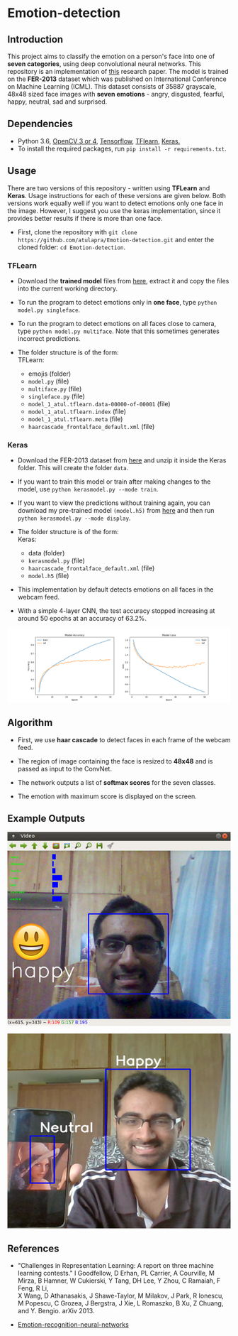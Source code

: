 # Emotion-detection

## Introduction

This project aims to classify the emotion on a person's face into one of **seven categories**, using deep convolutional neural networks. This repository is an implementation of [this](https://github.com/atulapra/Emotion-detection/blob/master/ResearchPaper.pdf) research paper. The model is trained on the **FER-2013** dataset which was published on International Conference on Machine Learning (ICML). This dataset consists of 35887 grayscale, 48x48 sized face images with **seven emotions** - angry, disgusted, fearful, happy, neutral, sad and surprised.

## Dependencies

* Python 3.6, [OpenCV 3 or 4](https://opencv.org/), [Tensorflow](https://www.tensorflow.org/), [TFlearn](http://tflearn.org/), [Keras.](https://keras.io/)
* To install the required packages, run `pip install -r requirements.txt`.

## Usage

There are two versions of this repository - written using **TFLearn** and **Keras**. Usage instructions for each of these versions are given below. Both versions work equally well if you want to detect emotions only one face in the image. However, I suggest you use the keras implementation, since it provides better results if there is more than one face.

* First, clone the repository with `git clone https://github.com/atulapra/Emotion-detection.git` and enter the cloned folder: `cd Emotion-detection`.

### TFLearn

* Download the **trained model** files from [here](https://drive.google.com/file/d/1rdgSdMcXIvfoPmf702UCtH6RNcvkKFu7/view?usp=sharing), extract it and copy the files into the current working directory.

* To run the program to detect emotions only in **one face**, type `python model.py singleface`.

* To run the program to detect emotions on all faces close to camera, type `python model.py multiface`. Note that this sometimes generates incorrect predictions.

* The folder structure is of the form:  
  TFLearn:
  * emojis (folder)
  * `model.py` (file)
  * `multiface.py` (file)
  * `singleface.py` (file)
  * `model_1_atul.tflearn.data-00000-of-00001` (file)
  * `model_1_atul.tflearn.index` (file)
  * `model_1_atul.tflearn.meta` (file)
  * `haarcascade_frontalface_default.xml` (file)

### Keras

* Download the FER-2013 dataset from [here](https://anonfile.com/bdj3tfoeba/data_zip) and unzip it inside the Keras folder. This will create the folder `data`.

* If you want to train this model or train after making changes to the model, use `python kerasmodel.py --mode train`.

* If you want to view the predictions without training again, you can download my pre-trained model `(model.h5)` from [here](https://drive.google.com/file/d/1FUn0XNOzf-nQV7QjbBPA6-8GLoHNNgv-/view?usp=sharing) and then run `python kerasmodel.py --mode display`.

* The folder structure is of the form:  
  Keras:
  * data (folder)
  * `kerasmodel.py` (file)
  * `haarcascade_frontalface_default.xml` (file)
  * `model.h5` (file)

* This implementation by default detects emotions on all faces in the webcam feed.

* With a simple 4-layer CNN, the test accuracy stopped increasing at around 50 epochs at an accuracy of 63.2%.

![Accuracy plot](accuracy.png)

## Algorithm

* First, we use **haar cascade** to detect faces in each frame of the webcam feed.

* The region of image containing the face is resized to **48x48** and is passed as input to the ConvNet.

* The network outputs a list of **softmax scores** for the seven classes.

* The emotion with maximum score is displayed on the screen.

## Example Outputs

![One face](examples/happy.png)

![Mutiface](examples/multiface.png)

## References

* "Challenges in Representation Learning: A report on three machine learning contests." I Goodfellow, D Erhan, PL Carrier, A Courville, M Mirza, B
   Hamner, W Cukierski, Y Tang, DH Lee, Y Zhou, C Ramaiah, F Feng, R Li,  
   X Wang, D Athanasakis, J Shawe-Taylor, M Milakov, J Park, R Ionescu,
   M Popescu, C Grozea, J Bergstra, J Xie, L Romaszko, B Xu, Z Chuang, and
   Y. Bengio. arXiv 2013.

* [Emotion-recognition-neural-networks](https://github.com/isseu/emotion-recognition-neural-networks)